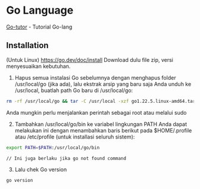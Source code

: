 # Go Language

[Go-tutor] - Tutorial Go-lang


## Installation
(Untuk Linux)
https://go.dev/doc/install
Download dulu file zip, versi menyesuaikan kebutuhan.
1) Hapus semua instalasi Go sebelumnya dengan menghapus folder /usr/local/go (jika ada), lalu ekstrak arsip yang baru saja Anda unduh ke /usr/local, buatlah path Go baru di /usr/local/go:

```sh
rm -rf /usr/local/go && tar -C /usr/local -xzf go1.22.5.linux-amd64.tar.gz
```
Anda mungkin perlu menjalankan perintah sebagai root atau melalui sudo

2) Tambahkan /usr/local/go/bin ke variabel lingkungan PATH 
Anda dapat melakukan ini dengan menambahkan baris berikut pada $HOME/.profile atau /etc/profile (untuk installasi seluruh sistem):

```sh
export PATH=$PATH:/usr/local/go/bin

// Ini juga berlaku jika go not found command 
```

3) Lalu chek Go version
```sh
go version
```
[Go-tutor]: <https://www.w3schools.com/go/>

